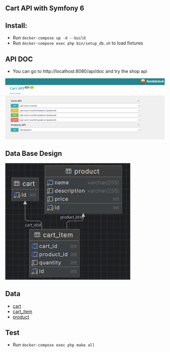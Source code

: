 ## Cart API with Symfony 6 

## Install:
* Run `docker-compose up -d --build`
* Run `docker-compose exec php bin/setup_db.sh` to load fixtures

## API DOC
* You can go to http://localhost:8080/api/doc and try the shop api  

![api doc_img](doc/img/api_doc.png)

## Data Base Design

![db_design_img](doc/img/db_design.png)

## Data
* [cart](src%2FDataFixtures%2FResources%2Fcart.csv)
* [cart_item](src%2FDataFixtures%2FResources%2Fcart_item.csv)
* [product](src%2FDataFixtures%2FResources%2Fproduct.csv)

## Test
* Run `docker-compose exec php make all`
